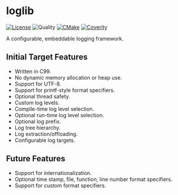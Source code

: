 # loglib

[![License][license-img]][license-link]
![Quality][quality-img]
[![CMake][cmake-img]][cmake-link]
[![Coverity][coverity-img]][coverity-link]

[license-img]:   https://img.shields.io/github/license/awm/loglib "License"
[license-link]:  https://github.com/awm/loglib/blob/main/LICENSE.txt
[quality-img]:   https://img.shields.io/badge/quality-unstable-red "Quality"
[cmake-img]:     https://github.com/awm/loglib/actions/workflows/cmake.yml/badge.svg "CMake Status"
[cmake-link]:    https://github.com/awm/loglib/actions/workflows/cmake.yml?query=branch%3Amain
[coverity-img]:  https://img.shields.io/coverity/scan/22867 "Coverity Scan"
[coverity-link]: https://scan.coverity.com/projects/awm-loglib

A configurable, embeddable logging framework.

## Initial Target Features

 * Written in C99.
 * No dynamic memory allocation or heap use.
 * Support for UTF-8.
 * Support for printf-style format specifiers.
 * Optional thread safety.
 * Custom log levels.
 * Compile-time log level selection.
 * Optional run-time log level selection.
 * Optional log prefix.
 * Log tree hierarchy.
 * Log extraction/offloading.
 * Configurable log targets.

## Future Features

 * Support for internationalization.
 * Optional time stamp, file, function, line number format specifiers.
 * Support for custom format specifiers.
